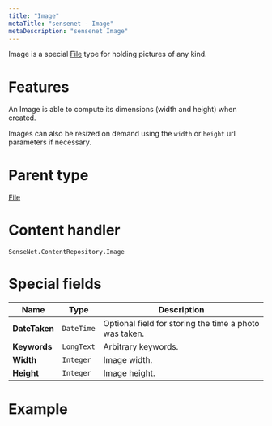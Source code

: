 ```yaml
---
title: "Image"
metaTitle: "sensenet - Image"
metaDescription: "sensenet Image"
---
```


Image is a special [File](/concepts/content-types/06-file) type for holding pictures of any kind.

# Features
An Image is able to compute its dimensions (width and height) when created.

Images can also be resized on demand using the `width` or `height` url parameters if necessary.

# Parent type

[File](/concepts/content-types/06-file)

# Content handler

`SenseNet.ContentRepository.Image`

# Special fields

| Name | Type |Description|
|------|------|-----------|
|**DateTaken**|`DateTime`|Optional field for storing the time a photo  was taken.|
|**Keywords**|`LongText`|Arbitrary keywords.|
|**Width**|`Integer`|Image width.|
|**Height**|`Integer`|Image height.|

# Example